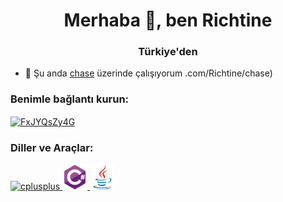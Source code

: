 <h1 align="center">Merhaba 👋, ben Richtine</h1>
<h3 align="center">Türkiye'den</h3>

- 🔭 Şu anda [chase](https://github) üzerinde çalışıyorum .com/Richtine/chase)

<h3 align="left">Benimle bağlantı kurun:</h3>
<p align="left">
<a href="https://discord.gg/FxJYQsZy4G" target="blank "><img align="center" src="https://raw.githubusercontent.com/rahuldkjain/github-profile-readme-generator/master/src/images/icons/Social/discord.svg" alt="FxJYQsZy4G " height="30" width="40" /></a>
</p>

<h3 align="left">Diller ve Araçlar:</h3>
<p align="left"> <a href="https://www.w3schools.com/cpp/" target="_blank" rel="noreferrer"> <img src="https://raw.githubusercontent. com/devicons/devicon/master/icons/cplusplus/cplusplus-original.svg" alt="cplusplus" width="40" height="40"/> </a> <a href="https://www. w3schools.com/cs/" target="_blank" rel="noreferrer"> <img src="https://raw.githubusercontent.com/devicons/devicon/master/icons/csharp/csharp-original.svg" alt ="csharp" width="40" height="40"/> </a> <a href="https://www.java.com" target="_blank" rel="noreferrer"> <img src="https://raw.githubusercontent.com/devicons/devicon/master/icons/java/java-original.svg" alt="java" width="40" height="40"/> </a > </p>
